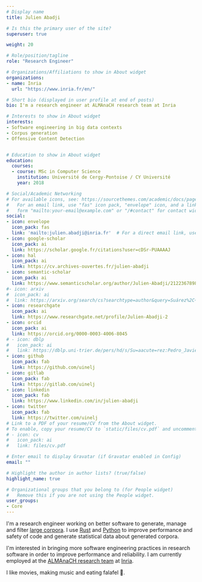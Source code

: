 ```yaml
---
# Display name
title: Julien Abadji

# Is this the primary user of the site?
superuser: true

weight: 20

# Role/position/tagline
role: "Research Engineer"

# Organizations/Affiliations to show in About widget
organizations: 
- name: Inria
  url: "https://www.inria.fr/en/"

# Short bio (displayed in user profile at end of posts)
bio: I'm a research engineer at ALMAnaCH research team at Inria

# Interests to show in About widget
interests:
- Software engineering in big data contexts
- Corpus generation
- Offensive Content Detection


# Education to show in About widget
education:
  courses:
  - course: MSc in Computer Science
    institution: Université de Cergy-Pontoise / CY Université
    year: 2018

# Social/Academic Networking
# For available icons, see: https://sourcethemes.com/academic/docs/page-builder/#icons
#   For an email link, use "fas" icon pack, "envelope" icon, and a link in the
#   form "mailto:your-email@example.com" or "/#contact" for contact widget.
social:
- icon: envelope
  icon_pack: fas
  link: 'mailto:julien.abadji@inria.fr'  # For a direct email link, use "mailto:test@example.org".
- icon: google-scholar
  icon_pack: ai
  link: https://scholar.google.fr/citations?user=cDSr-PUAAAAJ
- icon: hal
  icon_pack: ai
  link: https://cv.archives-ouvertes.fr/julien-abadji
- icon: semantic-scholar
  icon_pack: ai
  link: https://www.semanticscholar.org/author/Julien-Abadji/2122367898
#- icon: arxiv
#  icon_pack: ai
#  link: https://arxiv.org/search/cs?searchtype=author&query=Suárez%2C+P+J+O
- icon: researchgate
  icon_pack: ai
  link: https://www.researchgate.net/profile/Julien-Abadji-2
- icon: orcid
  icon_pack: ai
  link: https://orcid.org/0000-0003-4006-8045
# - icon: dblp
#   icon_pack: ai
#   link: https://dblp.uni-trier.de/pers/hd/s/Su=aacute=rez:Pedro_Javier_Ortiz
- icon: github
  icon_pack: fab
  link: https://github.com/uinelj
- icon: gitlab
  icon_pack: fab
  link: https://gitlab.com/uinelj
- icon: linkedin
  icon_pack: fab
  link: https://www.linkedin.com/in/julien-abadji
- icon: twitter
  icon_pack: fab
  link: https://twitter.com/uinelj
# Link to a PDF of your resume/CV from the About widget.
# To enable, copy your resume/CV to `static/files/cv.pdf` and uncomment the lines below.
# - icon: cv
#   icon_pack: ai
#   link: files/cv.pdf

# Enter email to display Gravatar (if Gravatar enabled in Config)
email: ""

# Highlight the author in author lists? (true/false)
highlight_name: true

# Organizational groups that you belong to (for People widget)
#   Remove this if you are not using the People widget.
user_groups:
- Core
---
```


I'm a research engineer working on better software to generate, manage and filter [large corpora](https://oscar-corpus.com). I use [Rust](https://rust-lang.org) and [Python](https://python.org) to improve performance and safety of code and generate statistical data about generated corpora. 

I'm interested in bringing more software engineering practices in research software in order to improve performance and reliability.
I am currently employed at the [ALMAnaCH research team](https://team.inria.fr/almanach) at [Inria](https://www.inria.fr/en/). 

I like movies, making music and eating falafel 🧆.
